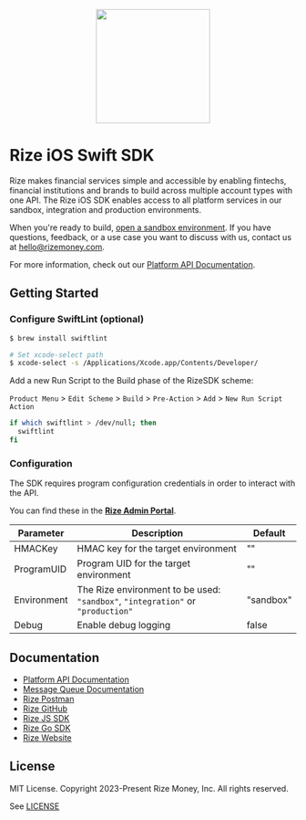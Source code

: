 <p align="center">
  <a href="https://developer.rizefs.com/" target="_blank" align="center">
    <img src="https://cdn.rizefs.com/web-content/logos/rize-github.png" width="200">
  </a>
  <br />
</p>

# Rize iOS Swift SDK

Rize makes financial services simple and accessible by enabling fintechs, financial institutions and brands to build across multiple account types with one API. The Rize iOS SDK enables access to all platform services in our sandbox, integration and production environments.

When you're ready to build, [open a sandbox environment](https://rizefs.com/get-access/). If you have questions, feedback, or a use case you want to discuss with us, contact us at [hello@rizemoney.com](mailto:hello@rizemoney.com).

For more information, check out our [Platform API Documentation](https://developer.rizefs.com/).

## Getting Started

### Configure SwiftLint (optional)

```sh
$ brew install swiftlint

# Set xcode-select path
$ xcode-select -s /Applications/Xcode.app/Contents/Developer/
```

Add a new Run Script to the Build phase of the RizeSDK scheme:

`Product Menu` > `Edit Scheme` > `Build` > `Pre-Action` > `Add` > `New Run Script Action` 

```sh
if which swiftlint > /dev/null; then
  swiftlint
fi
```

### Configuration

The SDK requires program configuration credentials in order to interact with the API.

You can find these in the [**Rize Admin Portal**](https://admin-sandbox.rizefs.com/).

| Parameter   | Description                                                  | Default   |
| ----------- | ------------------------------------------------------------ | --------- |
| HMACKey     | HMAC key for the target environment | "" |
| ProgramUID  | Program UID for the target environment | "" |
| Environment | The Rize environment to be used:<br> `"sandbox"`, `"integration"` or `"production"` | "sandbox" |
| Debug  | Enable debug logging | false |

## Documentation

* [Platform API Documentation](https://developer.rizefs.com/)
* [Message Queue Documentation](https://developer.rizefs.com/docs/rize-message-queue)
* [Rize Postman](https://www.postman.com/rizemoney/)
* [Rize GitHub](https://github.com/RizeFinance)
* [Rize JS SDK](https://github.com/RizeFinance/rize-js)
* [Rize Go SDK](https://github.com/RizeFinance/rize-go-sdk)
* [Rize Website](https://www.rizemoney.com/)

## License
MIT License. Copyright 2023-Present Rize Money, Inc. All rights reserved.

See [LICENSE](LICENSE)
